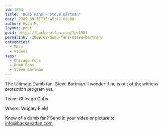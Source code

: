 ```yaml
---
id: 1584
title: "Dumb Fans - Steve Bartman"
date: 2009-09-11T15:45:47+00:00
author: Ryan M.
layout: post
guid: https://backseatfan.com/?p=1584
permalink: /2009/09/dumb-fans-steve-bartman/
categories:
  - More
  - Videos
tags:
  - Chicago Cubs
  - Dumb Fans
  - Steve Bartman
---
```


<div class="entry">
  <p>
  </p>

  <p>
    The Ultimate Dumb fan, Steve Bartman. I wonder if he is out of the witness protection program yet.
  </p>

  <p>
    Team: Chicago Cubs
  </p>

  <p>
    Where: Wrigley Field
  </p>

  <p>
    Know of a dumb fan? Send in your video or picture to <a href="mailto: info@backseatfan.com">info@backseatfan.com</a>
  </p>
</div>
